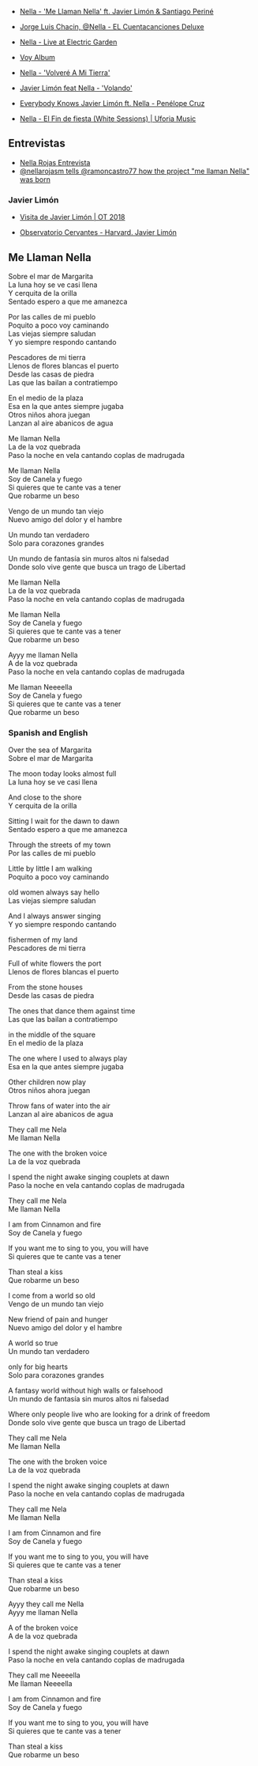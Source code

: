 
* [Nella - 'Me Llaman Nella' ft. Javier Limón & Santiago Periné](https://www.youtube.com/watch?v=6xL3R_LIGkk)
* [Jorge Luis Chacin, @Nella - EL Cuentacanciones Deluxe](https://www.youtube.com/watch?v=3yT5jJZplsk)
* [Nella - Live at Electric Garden](https://www.youtube.com/watch?v=V9QxF2C8_y0)

* [Voy Album](https://www.youtube.com/watch?v=77k7uY0yz1E&list=OLAK5uy_nopA2ycBzf6DaJ9N8aV7SB8vJda_okdkM)
* [Nella - 'Volveré A Mi Tierra'](https://www.youtube.com/watch?v=H0Z-e9QiziQ)
* [Javier Limón feat Nella - 'Volando'](https://www.youtube.com/watch?v=Sa4lFxMz_WQ)
* [Everybody Knows Javier Limón ft. Nella - Penélope Cruz](https://www.youtube.com/watch?v=hsS7RRwECmI)
* [Nella - El Fin de fiesta (White Sessions) | Uforia Music](https://www.youtube.com/watch?v=5xPTY11D90I&list=PLIYOqpKjvo5KS56oNrPrjvriy_gO2mWyW)

## Entrevistas

* [Nella Rojas Entrevista](https://www.youtube.com/results?search_query=nella+rojas+entrevista)
* [ @nellarojasm tells @ramoncastro77 how the project "me llaman Nella" was born](https://www.youtube.com/watch?v=hJD0FHqIxyg)

### Javier Limón

* [Visita de Javier Limón | OT 2018](https://www.youtube.com/watch?v=vxoEvF2_MPE)

* [Observatorio Cervantes - Harvard. Javier Limón](https://www.youtube.com/watch?v=Z814YrhId9I)

## Me Llaman Nella

Sobre el mar de Margarita  
La luna hoy se ve casi llena  
Y cerquita de la orilla  
Sentado espero a que me amanezca  

Por las calles de mi pueblo  
Poquito a poco voy caminando  
Las viejas siempre saludan  
Y yo siempre respondo cantando  

Pescadores de mi tierra  
Llenos de flores blancas el puerto  
Desde las casas de piedra  
Las que las bailan a contratiempo  

En el medio de la plaza  
Esa en la que antes siempre jugaba  
Otros niños ahora juegan  
Lanzan al aire abanicos de agua  

Me llaman Nella  
La de la voz quebrada  
Paso la noche en vela cantando coplas de madrugada  

Me llaman Nella  
Soy de Canela y fuego  
Si quieres que te cante vas a tener  
Que robarme un beso  

Vengo de un mundo tan viejo  
Nuevo amigo del dolor y el hambre  

Un mundo tan verdadero  
Solo para corazones grandes  

Un mundo de fantasía sin muros altos ni falsedad  
Donde solo vive gente que busca un trago de Libertad  

Me llaman Nella  
La de la voz quebrada  
Paso la noche en vela cantando coplas de madrugada

Me llaman Nella  
Soy de Canela y fuego  
Si quieres que te cante vas a tener  
Que robarme un beso  

Ayyy me llaman Nella  
A de la voz quebrada  
Paso la noche en vela cantando coplas de madrugada  

Me llaman Neeeella  
Soy de Canela y fuego  
Si quieres que te cante vas a tener  
Que robarme un beso  

### Spanish and English

Over the sea of ​​Margarita  
Sobre el mar de Margarita

The moon today looks almost full   
La luna hoy se ve casi llena

And close to the shore  
Y cerquita de la orilla

Sitting I wait for the dawn to dawn  
Sentado espero a que me amanezca

Through the streets of my town  
Por las calles de mi pueblo

Little by little I am walking  
Poquito a poco voy caminando

old women always say hello  
Las viejas siempre saludan

And I always answer singing  
Y yo siempre respondo cantando

fishermen of my land  
Pescadores de mi tierra

Full of white flowers the port  
Llenos de flores blancas el puerto

From the stone houses   
Desde las casas de piedra

The ones that dance them against time   
Las que las bailan a contratiempo

in the middle of the square  
En el medio de la plaza

The one where I used to always play  
Esa en la que antes siempre jugaba

Other children now play  
Otros niños ahora juegan

Throw fans of water into the air  
Lanzan al aire abanicos de agua

They call me Nela  
Me llaman Nella

The one with the broken voice  
La de la voz quebrada

I spend the night awake singing couplets at dawn  
Paso la noche en vela cantando coplas de madrugada

They call me Nela  
Me llaman Nella

I am from Cinnamon and fire  
Soy de Canela y fuego

If you want me to sing to you, you will have  
Si quieres que te cante vas a tener

Than steal a kiss  
Que robarme un beso

I come from a world so old  
Vengo de un mundo tan viejo

New friend of pain and hunger  
Nuevo amigo del dolor y el hambre

A world so true  
Un mundo tan verdadero

only for big hearts  
Solo para corazones grandes

A fantasy world without high walls or falsehood  
Un mundo de fantasía sin muros altos ni falsedad

Where only people live who are looking for a drink of freedom  
Donde solo vive gente que busca un trago de Libertad

They call me Nela  
Me llaman Nella

The one with the broken voice  
La de la voz quebrada

I spend the night awake singing couplets at dawn  
Paso la noche en vela cantando coplas de madrugada

They call me Nela  
Me llaman Nella

I am from Cinnamon and fire  
Soy de Canela y fuego

If you want me to sing to you, you will have  
Si quieres que te cante vas a tener

Than steal a kiss  
Que robarme un beso  

Ayyy they call me Nella  
Ayyy me llaman Nella

A of the broken voice  
A de la voz quebrada

I spend the night awake singing couplets at dawn  
Paso la noche en vela cantando coplas de madrugada

They call me Neeeella  
Me llaman Neeeella

I am from Cinnamon and fire  
Soy de Canela y fuego

If you want me to sing to you, you will have  
Si quieres que te cante vas a tener

Than steal a kiss  
Que robarme un beso
